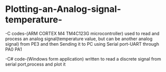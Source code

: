 # Plotting-an-Analog-signal-temperature-
-C codes-(ARM CORTEX M4 TM4C123G microcontroller) 
used to read and process an analog signal(temperature value, but can be another analog signal) from PE3 and then Sending it to PC using Serial port-UART through PA0 PA1               

-C# code-(Windows form application) 
written to read a discrete signal from serial port,process and plot it    

